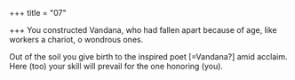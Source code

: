 +++
title = "07"

+++
You constructed Vandana, who had fallen apart because of age, like  workers a chariot, o wondrous ones.

Out of the soil you give birth to the inspired poet [=Vandana?]
amid acclaim. Here (too) your skill will prevail for the one
honoring (you).